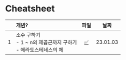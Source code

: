 # Cheatsheet

|     | 개념?                                                               |       파일       |   날짜   |
| :-: | :------------------------------------------------------------------ | :--------------: | :------: |
|  1  | 소수 구하기<br>- 1 ~ n의 제곱근까지 구하기<br>- 에라토스테네스의 체 | [✅](./prime.js) | 23.01.03 |
